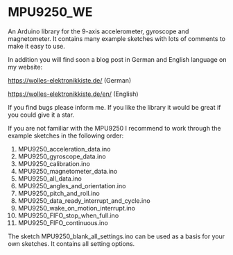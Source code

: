 # MPU9250_WE
An Arduino library for the 9-axis accelerometer, gyroscope and magnetometer. It contains many example sketches with lots of comments to make it easy to use. 

In addition you will find soon a blog post in German and English language on my website:

https://wolles-elektronikkiste.de/       (German)

https://wolles-elektronikkiste.de/en/    (English) 

If you find bugs please inform me. If you like the library it would be great if you could give it a star. 

If you are not familiar with the MPU9250 I recommend to work through the example sketches in the following order:

1. MPU9250_acceleration_data.ino
2. MPU9250_gyroscope_data.ino
3. MPU9250_calibration.ino
4. MPU9250_magnetometer_data.ino
5. MPU9250_all_data.ino
6. MPU9250_angles_and_orientation.ino
7. MPU9250_pitch_and_roll.ino
8. MPU9250_data_ready_interrupt_and_cycle.ino
9. MPU9250_wake_on_motion_interrupt.ino
10. MPU9250_FIFO_stop_when_full.ino
11. MPU9250_FIFO_continuous.ino

The sketch MPU9250_blank_all_settings.ino can be used as a basis for your own sketches. It contains all setting options.
